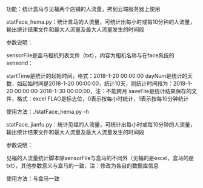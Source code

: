 功能：统计盒马与见福两个店铺的人流量，拷到云端服务器上使用

statFace_hema.py：统计盒马的人流量，可统计出每小时或每10分钟的人流量，输出统计结果文件和最大人流量及最大人流量发生的时间段

参数说明：

sensorFile是盒马相机列表文件（txt），内容为相机名称与在face系统的sensorid：

startTime是统计的起始时间，格式：2018-1-20 00:00:00 dayNum是统计的天数，如起始时间是2018-1-20 00:00:00，统计10天，则统计时间段为：2018-1-20 00:00:00-2018-1-30 00:00:00，注：不能跨月 saveFile是统计结果保存的文件，格式：excel FLAG是标志位，0表示按每小时统计，1表示按每10分钟统计

使用方法：./statFace_hema.py -h

statFace_jianfu.py：统计见福的人流量，可统计出每小时或每10分钟的人流量，输出统计结果文件和最大人流量及最大人流量发生的时间段

参数说明：

见福的人流量统计脚本除sensorFile与盒马的不同外（见福的是excel，盒马的是txt），其他参数意义与盒马的一致，注：修改为各自的数据库信息

使用方法：与盒马一致
